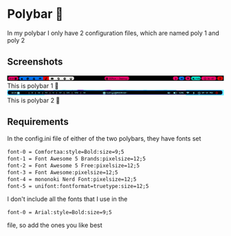 
# Polybar 🍞

In my polybar I only have 2 configuration files, which are named poly 1 and poly 2


## Screenshots

![App Screenshot](https://github.com/shapzo/Dotfiles_BSPwm/blob/main/Polybar/Screenshot-polybar/Polybar%20(2).png?raw=true)
This is polybar 1 🔷
![App Screenshot](https://github.com/shapzo/Dotfiles_BSPwm/blob/main/Polybar/Screenshot-polybar/Polybar%20(1).png?raw=true)
This is polybar 2 🔶

## Requirements

In the config.ini file of either of the two polybars, they have fonts set
```http
font-0 = Comfortaa:style=Bold:size=9;5
font-1 = Font Awesome 5 Brands:pixelsize=12;5
font-2 = Font Awesome 5 Free:pixelsize=12;5
font-3 = Font Awesome:pixelsize=12;5
font-4 = mononoki Nerd Font:pixelsize=12;5
font-5 = unifont:fontformat=truetype:size=12;5
``` 

I don't include all the fonts that I use in the
```http
font-0 = Arial:style=Bold:size=9;5
``` 
file, so add the ones you like best